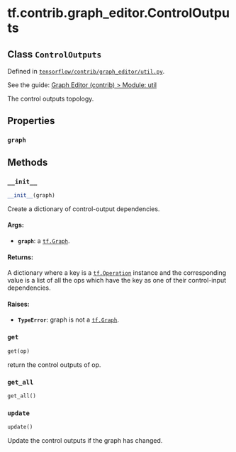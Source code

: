 <div itemscope itemtype="http://developers.google.com/ReferenceObject">
<meta itemprop="name" content="tf.contrib.graph_editor.ControlOutputs" />
<meta itemprop="property" content="graph"/>
<meta itemprop="property" content="__init__"/>
<meta itemprop="property" content="get"/>
<meta itemprop="property" content="get_all"/>
<meta itemprop="property" content="update"/>
</div>

# tf.contrib.graph_editor.ControlOutputs

## Class `ControlOutputs`





Defined in [`tensorflow/contrib/graph_editor/util.py`](https://www.tensorflow.org/code/tensorflow/contrib/graph_editor/util.py).

See the guide: [Graph Editor (contrib) > Module: util](../../../../../api_guides/python/contrib.graph_editor.md#Module_util)

The control outputs topology.

## Properties

<h3 id="graph"><code>graph</code></h3>





## Methods

<h3 id="__init__"><code>__init__</code></h3>

``` python
__init__(graph)
```

Create a dictionary of control-output dependencies.

#### Args:

* <b>`graph`</b>: a <a href="../../../tf/Graph.md"><code>tf.Graph</code></a>.

#### Returns:

A dictionary where a key is a <a href="../../../tf/Operation.md"><code>tf.Operation</code></a> instance and the
   corresponding value is a list of all the ops which have the key
   as one of their control-input dependencies.

#### Raises:

* <b>`TypeError`</b>: graph is not a <a href="../../../tf/Graph.md"><code>tf.Graph</code></a>.

<h3 id="get"><code>get</code></h3>

``` python
get(op)
```

return the control outputs of op.

<h3 id="get_all"><code>get_all</code></h3>

``` python
get_all()
```



<h3 id="update"><code>update</code></h3>

``` python
update()
```

Update the control outputs if the graph has changed.




